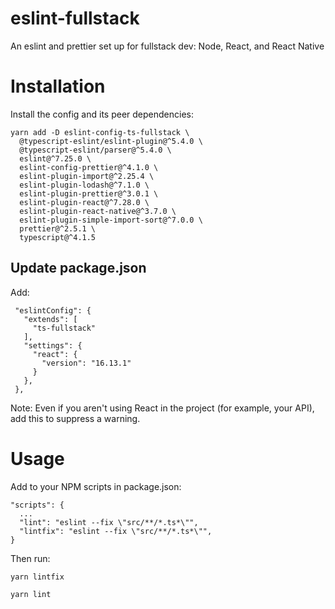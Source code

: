 # eslint-fullstack
An eslint and prettier set up for fullstack dev: Node, React, and React Native

# Installation

Install the config and its peer dependencies:

    yarn add -D eslint-config-ts-fullstack \
      @typescript-eslint/eslint-plugin@^5.4.0 \
      @typescript-eslint/parser@^5.4.0 \
      eslint@^7.25.0 \
      eslint-config-prettier@^4.1.0 \
      eslint-plugin-import@^2.25.4 \
      eslint-plugin-lodash@^7.1.0 \
      eslint-plugin-prettier@^3.0.1 \
      eslint-plugin-react@^7.28.0 \
      eslint-plugin-react-native@^3.7.0 \
      eslint-plugin-simple-import-sort@^7.0.0 \
      prettier@^2.5.1 \
      typescript@^4.1.5
    
## Update package.json

Add:

     "eslintConfig": {
       "extends": [
         "ts-fullstack"
       ],
       "settings": {
         "react": {
           "version": "16.13.1"
         }
       },
     },
     
Note: Even if you aren't using React in the project (for example, your API), add this to suppress a warning.

# Usage

Add to your NPM scripts in package.json:

    "scripts": {
      ...
      "lint": "eslint --fix \"src/**/*.ts*\"",
      "lintfix": "eslint --fix \"src/**/*.ts*\"",
    }

Then run:

    yarn lintfix
    
    yarn lint
